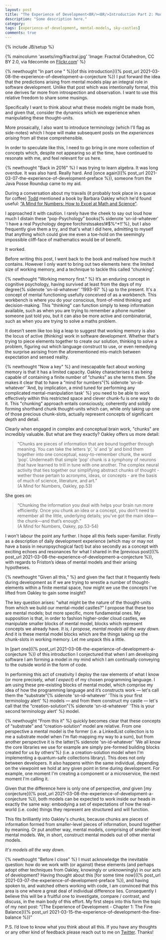 ```yaml
---
layout: post
title: "The Experience of Development<BR/><BR/>Introduction Part 2: Models, All the Way Down"
description: "Some description here."
category:
tags: [experience-of-development, mental-models, sky-castles]
comments: true
---
```

{% include JB/setup %}

{% maincolumn 'assets/img/fractral.jpg' 'Image: Fractral Octahedron, CC BY 2.0, via fdecomite on <a href="https://www.flickr.com/photos/fdecomite/5371928685/">Flickr.com</a>' %}

{% newthought "In part one " %}[of this introduction]({% post_url 2021-03-08-the-experience-of-development-a-conjecture %}) I put forward the idea that the predictions arising from mental models play an integral role in software development. Unlike that post which was intentionally formal, this one derives far more from introspection and observation. I want to use this relative freedom to share some musings. 

Specifically I want to think about what these models might be made from, and given that, consider the dynamics which we experience when manipulating these thought-units. 

More prosaically, I also want to introduce terminology (which I'll flag as side-notes) which I hope will make subsequent posts on the _experiences arising_ from all these comprehensible.

In order to speculate like this, I need to go bring in one more collection of concepts which, despite not appearing so at the time, have continued to resonate with me, and feel relevant for us here.

{% newthought "Back in 2016" %} I was trying to learn algebra.  It was long overdue.  It was also hard.  Really hard.  And [once again]({% post_url 2021-03-07-the-experience-of-development-preface %}), someone from the Java Posse Roundup came to my aid.

During a conversation about my travails (it probably took place in a queue for coffee) [Todd]() mentioned a book by Barbara Oakley which he'd found useful: [“A Mind for Numbers: How to Excel at Math and Science”](https://www.goodreads.com/book/show/18693655-a-mind-for-numbers).  

I approached it with caution. I rarely have the cheek to say out loud how much I distain these “pop-Psychology” books{% sidenote 'sn-id-whatever' 'I have a real Psychology degree forchirstssakes!#$%^*!!'%}, but I also frequently give them a try, and that's what I did here, admitting to myself that anything which could give me even a toe-hold on the seemingly impossible cliff-face of mathematics would be of benefit.

It worked.

Before writing this post, I went back to the book and realised how much it contains. However I only want to bring out two elements here: the limited size of working memory, and a technique to tackle this called “chunking”.

{% newthought "Working memory first." %} It’s an enduring concept in cognitive psychology, having survived  at least from the days of my degree{% sidenote 'sn-id-whatever' '1993-97' %} up to the present.  It's a concept of mental functioning usefully conceived of as a workbench.  This workbench is where you do your conscious, front-of-mind thinking and decision-making. This "thinking" can function simply to keep information available, such as when you are trying to remember a phone number someone just told you, but it can also be more active and combinatorial, such as when you are trying to solve a maths problem.

It doesn’t seem like too big a leap to suggest that working memory is also the locus of active (thinking) work in software development.  Whether that's trying to piece elements together to create our solution, thinking to solve a problem, figuring out which language construct to use, or even remedying the surprise asrising from the aforementioned mis-match between expectation and sensed reality.

{% newthought "Now a key" %} and inescapable fact about working memory is that it has a limited capacity.  Oakley characterises it as being capable of containing a finite number of “chunks” as she terms them. She makes it clear that to have a “mind for numbers”{% sidenote 'sn-id-whatever' 'And, by implication, a mind tuned for performing any complicated mental-manipulation task' %} you need to be able to work effectively within this restricted space and clever chunk-fu is one way to do it.  This "chunking" approach entails consciously, coherently and solidly forming shorthand chunk thought-units which can, while only taking up one of those precious chunk-slots, actually represent concepts of significant depth and detail.

Clearly when engaged in complex and conceptual brain work, "chunks" are incredibly valuable.  But what are they exactly? Oakley offers us more detail:

> “Chunks are pieces of information that are bound together through meaning. You can take the letters ‘p’, ‘o’ and ‘p’ and bind them together into one conceptual, easy-to-remember chunk, the word ‘pop’. Underneath that simple ‘pop’ chunk is a symphony of neurons that have learned to trill in tune with one another. The complex neural activity that ties together our simplifying abstract chunks of thought - wether those pertain to acronyms, ideas, or concepts - are the basis of much of science, literature, and art.”<BR/>(A Mind for Numbers, Oakley, pp.53)

She goes on: 

> “Chunking the information you deal with helps your brain run more efficiently. Once you chunk an idea or a concept, you don’t need to remember all the little, underlying details; you’ve got the main idea—the chunk—and that’s enough.”<BR/>(A Mind for Numbers, Oakey, pp.53-54)

I won't labour the point any further. I hope all this feels super-familiar.  Firstly as a description of daily development experience (which may or may not have a basis in neuropsychogical fact) but also secondly as a concept with exciting echoes and resonances for what I shared in the [previous post]({% post_url 2021-03-08-the-experience-of-development-a-conjecture %}), with regards to Friston’s ideas of mental models and their arising hypotheses.
 
{% newthought "Given all this," %} and given the fact that it frequently feels during development as if we are trying to wrestle a number of thought-elements within a finite mental space, how might we use the concepts I've lifted from Oakley to gain some insight? 

The key question arises: "what might be the nature of the thought-units from which we build our mental-model castles?" I propose that these too are mental models; but more specific, more fundamental ones.  My supposition is that, in order to fashion higher-order cloud castles, we manipulate smaller blocks of mental model, blocks which represent concepts we already have. _It is, I propose, mental models all the way down._ And it is these mental model blocks which are the things taking up the chunk-slots in working memory. Let me unpack this a little.  

In [part one]({% post_url 2021-03-08-the-experience-of-development-a-conjecture %}) of this introduction I conjectured that when I am developing software I am forming a model in my mind which I am continually conveying to the outside world in the form of code.

In performing this act of creativity I deploy the raw elements of what I know (or more precisely, _what I expect_) of my chosen programming language.  I am using these pre-existing blocks of mental model, which comprise my idea of how the programming language and it’s constructs work — let's call them the “substrate”{% sidenote 'sn-id-whatever' 'This is your first terminology alert' %} models — and from them construct my castle — let's call that the “creation-solution”{% sidenote 'sn-id-whatever' 'This is your second terminology alert' %} model.

{% newthought "From this it" %} quickly becomes clear that these concepts of “substrate” and “creation-solution” model are relative.  From one perspective a mental model is the former (i.e.  a LinkedList collection is to me a substrate model when I'm flat-mapping my way to a sum), but from another perspective it is the latter{% sidenote 'sn-id-whatever' 'We all know the core libraries we use for example are simply pre-formed building blocks created for us by others'%} (i.e. a creation-solution model when I'm implementing a quantum-safe collections library). This does not only between developers. It also happens within the same individual, depending on the viewpoint we hold at any given point in time during development.  For example, one moment I'm creating a component or a microservice, the next moment I'm calling it.

Given that the difference here is only one of perspective, _and_ given [my conjecture]({% post_url 2021-03-08-the-experience-of-development-a-conjecture %}), both models can be expected to work inside our heads in exactly the same way: embodying a set of expectations of how the real-world (i.e. code) things they represent are structured and  will function.

This fits brilliantly into Oakley's chunks, because chunks are pieces of information formed from smaller-level pieces of information, bound together by meaning.  Or put another way, mental models, comprising of smaller-level mental models.  We, in short, construct mental models out of other mental models. 

_It's models all the way down._

{% newthought "Before I close" %} I must acknowledge the inevitable question: how do we work with (or against) these elements (and perhaps adopt other techniques from Oakley, knowingly or unknowningly) in our acts of development?  Having thought about this [for some time now]({% post_url 2021-03-07-the-experience-of-development-preface %}), and having spoken to, and watched others working with code, I am convinced that this area is one where a great deal of individual difference lies.  Consequently I believe this will be a fruitful one to investigate, compare / contrast, and discuss, in the main body of this effort.  My first steps into this form the topic of my next post: "[The Experience of Development - Chapter 1: The Fine Balance]({% post_url 2021-03-15-the-experience-of-development-the-fine-balance %})"

P.S. I’d love to know what you think about all this. If you have any thoughts or any other kind of feedback please reach out to me on [Twitter](https://twitter.com/al94781).  Thanks!
